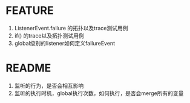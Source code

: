 # FEATURE

1. ListenerEvent.failure 的拓扑以及trace测试用例
2. if() 的trace以及拓扑测试用例
3. global级别的listener如何定义failureEvent

# README

1. 监听的行为，是否会相互影响
2. 监听的执行时机，global执行次数，如何执行，是否会merge所有的变量